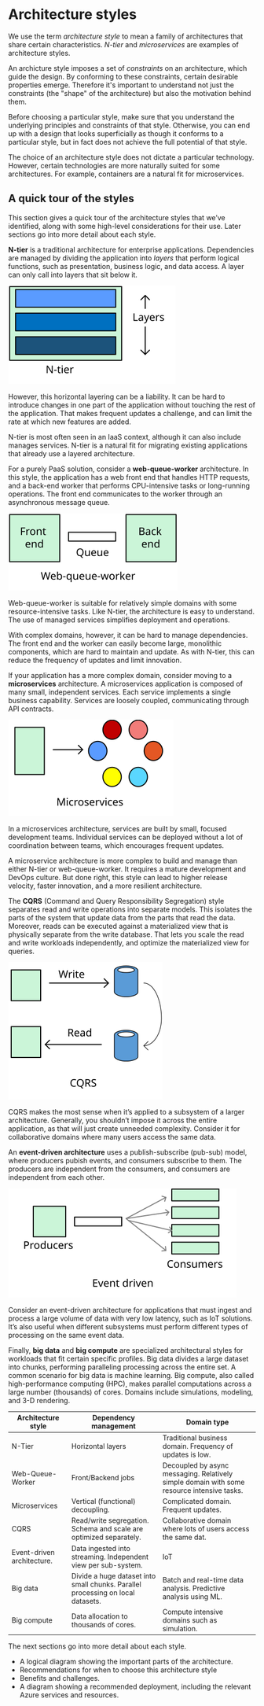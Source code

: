 # Architecture styles

We use the term *architecture style* to mean a family of architectures that share certain characteristics. *N-tier* and *microservices* are examples of architecture styles. 

An archicture style imposes a set of *constraints* on an architecture, which guide the design. By conforming to these constraints, certain desirable properties emerge. Therefore it's important to understand not just the constraints (the "shape" of the architecture) but also the motivation behind them. 

Before choosing a particular style, make sure that you understand the underlying principles and constraints of that style. Otherwise, you can end up with a design that looks superficially as though it conforms to a particular style, but in fact does not achieve the full potential of that style. 

The choice of an architecture style does not dictate a particular technology. However, certain technologies are more naturally suited for some architectures. For example, containers are a natural fit for microservices.  

## A quick tour of the styles	

This section gives a quick tour of the architecture styles that we’ve identified, along with some high-level considerations for their use. Later sections go into more detail about each style.

**N-tier** is a traditional architecture for enterprise applications. Dependencies are managed by dividing the application into *layers* that perform logical functions, such as presentation, business logic, and data access. A layer can only call into layers that sit below it. 


![](./images/n-tier-sketch.svg)

However, this horizontal layering can be a liability. It can be hard to introduce changes in one part of the application without touching the rest of the application. That makes frequent updates a challenge, and can limit the rate at which new features are added. 

N-tier is most often seen in an IaaS context, although it can also include manages services. N-tier is a natural fit for migrating existing applications that already use a layered architecture. 

For a purely PaaS solution, consider a **web-queue-worker** architecture. In this style, the application has a web front end that handles HTTP requests, and a back-end worker that performs CPU-intensive tasks or long-running operations. The front end communicates to the worker through an asynchronous message queue. 
 
![](./images/web-queue-worker-sketch.svg)

Web-queue-worker is suitable for relatively simple domains with some resource-intensive tasks. Like N-tier, the architecture is easy to understand. The use of managed services simplifies deployment and operations.  

With complex domains, however, it can be hard to manage dependencies. The front end and the worker can easily become large, monolithic components, which are hard to maintain and update. As with N-tier, this can reduce the frequency of updates and limit innovation.

If your application has a more complex domain, consider moving to a **microservices** architecture. A microservices application is composed of many small, independent services. Each service implements a single business capability. Services are loosely coupled, communicating through API contracts.

![](./images/microservices-sketch.svg)

In a microservices architecture, services are built by small, focused development teams. Individual services can be deployed without a lot of coordination between teams, which encourages frequent updates.

A microservice architecture is more complex to build and manage than either N-tier or web-queue-worker. It requires a mature development and DevOps culture. But done right, this style can lead to higher release velocity, faster innovation, and a more resilient architecture. 

The **CQRS** (Command and Query Responsibility Segregation) style separates read and write operations into separate models. This isolates the parts of the system that update data from the parts that read the data. Moreover, reads can be executed against a materialized view that is physically separate from the write database. That lets you scale the read and write workloads independently, and optimize the materialized view for queries.

![](./images/cqrs-sketch.svg)

CQRS makes the most sense when it’s applied to a subsystem of a larger architecture. Generally, you shouldn’t impose it across the entire application, as that will just create unneeded complexity. Consider it for collaborative domains where many users access the same data.

An **event-driven architecture** uses a publish-subscribe (pub-sub) model, where producers pubish events, and consumers subscribe to them. The producers are independent from the consumers, and consumers are independent from each other. 

![](./images/event-driven-sketch.svg)

Consider an event-driven architecture for applications that must ingest and process a large volume of data with very low latency, such as IoT solutions. It’s also useful when different subsystems must perform different types of processing on the same event data.

Finally, **big data** and **big compute** are specialized architectural styles for workloads that fit certain specific profiles. Big data divides a large dataset into chunks, performing paralleling processing across the entire set. A common scenario for big data is machine learning. Big compute, also called high-performance computing (HPC), makes parallel computations across a large number (thousands) of cores. Domains include simulations, modeling, and 3-D rendering.


| Architecture style |	Dependency management | Domain type |
|--------------------|------------------------|-------------|
| N-Tier | Horizontal layers | Traditional business domain. Frequency of updates is low. |
| Web-Queue-Worker | Front/Backend jobs | Decoupled by async messaging. Relatively simple domain with some resource intensive tasks. |
| Microservices	| Vertical (functional) decoupling. | Complicated domain. Frequent updates. |
| CQRS | Read/write segregation. Schema and scale are optimized separately. | Collaborative domain where lots of users access the same dat. |
| Event-driven architecture. | Data ingested into streaming.  Independent view per sub-system. | IoT |
| Big data | Divide a huge dataset into small chunks. Parallel processing on local datasets. | Batch and real-time data analysis. Predictive analysis using ML. |
| Big compute| Data allocation to thousands of cores. | Compute intensive domains such as simulation. |


The next sections go into more detail about each style. 

- A logical diagram showing the important parts of the architecture.
- Recommendations for when to choose this architecture style
- Benefits and challenges.
- A diagram showing a recommended deployment, including the relevant Azure services and resources.

